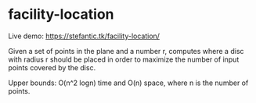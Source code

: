 # facility-location

Live demo: https://stefantic.tk/facility-location/

Given a set of points in the plane and a number r, computes where a disc with radius r should be placed in order to maximize the number of input points covered by the disc.

Upper bounds: O(n^2 logn) time and O(n) space, where n is the number of points.
